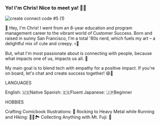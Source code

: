 ### Yo! I'm Chris! Nice to meet ya! 👋👹

<!--
**chrisram415/chrisram415** is a ✨ _special_ ✨ repository because its `README.md` (this file) appears on your GitHub profile.

Here are some ideas to get you started:

- 🔭 I’m currently working on ...
- 🌱 I’m currently learning ...
- 👯 I’m looking to collaborate on ...
- 🤔 I’m looking for help with ...
- 💬 Ask me about ...
- 📫 How to reach me: ...
- 😄 Pronouns: ...
- ⚡ Fun fact: ...
-->


![create connect code #5 (1)](https://github.com/chrisram415/chrisram415/assets/128114688/36b4f6e6-b08c-46b2-b7b5-d9b410b70f4f)


🌈 Hey, I'm Chris! I went from an 8-year education and program management career to the vibrant world of Customer Success. Born and raised in sunny San Francisco, I'm a total '80s nerd, which fuels my art – a delightful mix of cute and creepy. 💀🎨

But, what I'm most passionate about is connecting with people, because what impacts one of us, impacts us all. 🧀

My main goal is to blend tech with empathy for a positive impact. If you're on board, let's chat and create success together! 😄🚀

LANGUAGES

English: 🇺🇸Native
Spanish: 🇪🇸Fluent
Japanese: 🇯🇵Beginner

HOBBIES

Crafting Comicbook Illustrations: 🎨
Rocking to Heavy Metal while Running and Hiking: 🏃🤘🏞️
Collecting Anything with Mt. Fuji: 🗻

